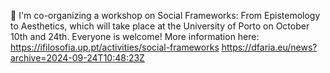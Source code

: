 📌 I'm co-organizing a workshop on Social Frameworks: From Epistemology to Aesthetics, which will take place at the University of Porto on October 10th and 24th. Everyone is welcome! More information here: https://ifilosofia.up.pt/activities/social-frameworks https://dfaria.eu/news?archive=2024-09-24T10:48:23Z